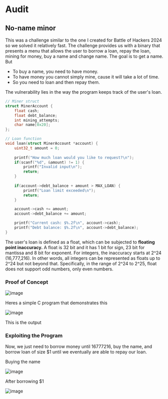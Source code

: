 # Audit

## No-name minor

This was a challenge similar to the one I created for Battle of Hackers 2024 so we solved it relatively fast. The challenge provides us with a binary that presents a menu that allows the user to borrow a loan, repay the loan, mining for money, buy a name and change name. The goal is to get a name. But 

- To buy a name, you need to have money.
- To have money you cannot simply mine, cause it will take a lot of time.
- So you need to loan and then repay them.

The vulnerability lies in the way the program keeps track of the user's loan.

```c
// Miner struct
struct MinerAccount {
	float cash;
	float debt_balance;
	int mining_attempts;
	char name[0x20];
};

// Loan function
void loan(struct MinerAccount *account) {
	uint32_t amount = 0;
    
	printf("How much loan would you like to request?\n");
	if(scanf("%d", &amount) != 1) {
    	printf("Invalid input\n");
    	return;
	}
    
	if(account->debt_balance + amount > MAX_LOAN) {
    	printf("Loan limit exceeded\n");
    	return;
	}

	account->cash += amount;
	account->debt_balance += amount;

	printf("Current cash: $%.2f\n", account->cash);
	printf("Debt balance: $%.2f\n", account->debt_balance);
}
```

The user's loan is defined as a float, which can be subjected to **floating point inaccuracy.**  A float is 32 bit and it has 1 bit for sign, 23 bit for mantissa and 8 bit for exponent. For integers, the inaccuracy starts at 2^24 (16,777,216). In other words, all integers can be represented as floats up to 2^24 but not beyond that. Specifically, in the range of 2^24 to 2^25, float does not support odd numbers, only even numbers.

### Proof of Concept

![image](https://github.com/user-attachments/assets/e75708b0-e383-4faa-bb98-5bbff0919289)

Heres a simple C program that demonstrates this

![image](https://github.com/user-attachments/assets/592a968a-5ee3-4b0d-a6b0-281de6eae7fa)

This is the output

### Exploiting the Program

Now, we just need to borrow money until 16777216, buy the name, and borrow loan of size $1 until we eventually are able to repay our loan.

Buying the name

![image](https://github.com/user-attachments/assets/ad4d18bc-c5af-45d3-b630-8f4067bb0321)

After borrowing $1

![image](https://github.com/user-attachments/assets/318be9bc-d5d2-419d-a6cb-637534776cb4)


